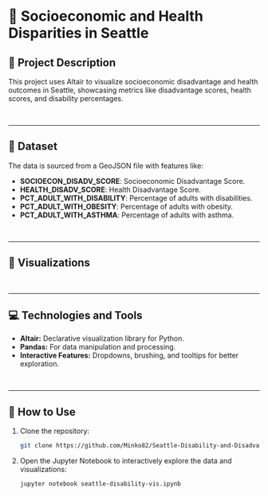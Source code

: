 # 🌟 Socioeconomic and Health Disparities in Seattle

## 📝 **Project Description**

This project uses Altair to visualize socioeconomic disadvantage and health outcomes in Seattle, showcasing metrics like disadvantage scores, health scores, and disability percentages.

<br>

---

## 📂 **Dataset**

The data is sourced from a GeoJSON file with features like:
- **SOCIOECON_DISADV_SCORE**: Socioeconomic Disadvantage Score.
- **HEALTH_DISADV_SCORE**: Health Disadvantage Score.
- **PCT_ADULT_WITH_DISABILITY**: Percentage of adults with disabilities.
- **PCT_ADULT_WITH_OBESITY**: Percentage of adults with obesity.
- **PCT_ADULT_WITH_ASTHMA**: Percentage of adults with asthma.

<br>

---

## 🎨 **Visualizations**


<br>


---

## 💻 **Technologies and Tools**
- **Altair:** Declarative visualization library for Python.
- **Pandas:** For data manipulation and processing.
- **Interactive Features:** Dropdowns, brushing, and tooltips for better exploration.

<br>

---

## 🚀 **How to Use**

1. Clone the repository:  
   ```bash
   git clone https://github.com/Minko82/Seattle-Disability-and-Disadvantage-Visualizations.git
   ```
2. Open the Jupyter Notebook to interactively explore the data and visualizations:
   ```bash
   jupyter notebook seattle-disability-vis.ipynb
   ```


